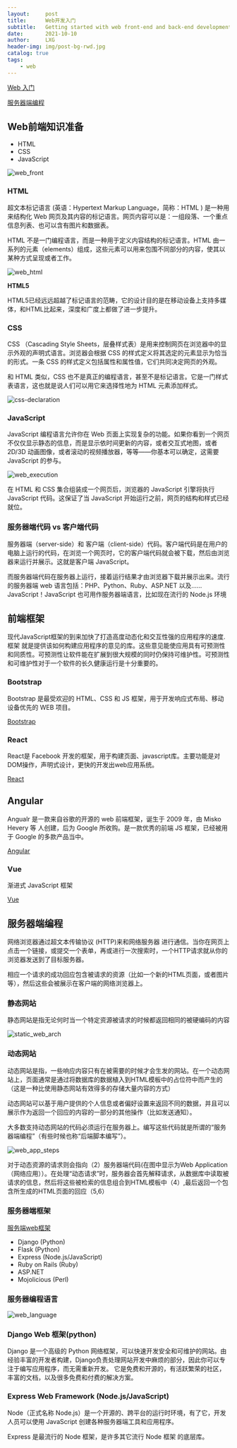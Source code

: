 ```yaml
---
layout:     post
title:      Web开发入门
subtitle:   Getting started with web front-end and back-end development
date:       2021-10-10
author:     LXG
header-img: img/post-bg-rwd.jpg
catalog: true
tags:
    - web
---
```


[Web 入门](https://developer.mozilla.org/zh-CN/docs/Learn/Getting_started_with_the_web)

[服务器端编程](https://developer.mozilla.org/zh-CN/docs/Learn/Server-side/First_steps/Introduction)

## Web前端知识准备

* HTML
* CSS
* JavaScript

![web_front](/images/web/web_front.png)

### HTML

超文本标记语言 (英语：Hypertext Markup Language，简称：HTML ) 是一种用来结构化 Web 网页及其内容的标记语言。网页内容可以是：一组段落、一个重点信息列表、也可以含有图片和数据表。

HTML 不是一门编程语言，而是一种用于定义内容结构的标记语言。HTML 由一系列的元素（elements）组成，这些元素可以用来包围不同部分的内容，使其以某种方式呈现或者工作。

![web_html](/images/web/web_html.png)

**HTML5**

HTML5已经远远超越了标记语言的范畴，它的设计目的是在移动设备上支持多媒体，和HTML比起来，深度和广度上都做了进一步提升。

### CSS

CSS （Cascading Style Sheets，层叠样式表）是用来控制网页在浏览器中的显示外观的声明式语言。浏览器会根据 CSS 的样式定义将其选定的元素显示为恰当的形式。一条 CSS 的样式定义包括属性和属性值，它们共同决定网页的外观。

和 HTML 类似，CSS 也不是真正的编程语言，甚至不是标记语言。它是一门样式表语言，这也就是说人们可以用它来选择性地为 HTML 元素添加样式。

![css-declaration](/images/web/css-declaration.png)

### JavaScript

JavaScript 编程语言允许你在 Web 页面上实现复杂的功能。如果你看到一个网页不仅仅显示静态的信息，而是显示依时间更新的内容，或者交互式地图，或者 2D/3D 动画图像，或者滚动的视频播放器，等等——你基本可以确定，这需要 JavaScript 的参与。

![web_execution](/images/web/web_execution.png)

在 HTML 和 CSS 集合组装成一个网页后，浏览器的 JavaScript 引擎将执行 JavaScript 代码。这保证了当 JavaScript 开始运行之前，网页的结构和样式已经就位。

### 服务器端代码 vs 客户端代码

服务器端（server-side）和 客户端（client-side）代码。客户端代码是在用户的电脑上运行的代码，在浏览一个网页时，它的客户端代码就会被下载，然后由浏览器来运行并展示。这就是客户端 JavaScript。

而服务器端代码在服务器上运行，接着运行结果才由浏览器下载并展示出来。流行的服务器端 web 语言包括：PHP、Python、Ruby、ASP.NET 以及...... JavaScript！JavaScript 也可用作服务器端语言，比如现在流行的 Node.js 环境

## 前端框架

现代JavaScript框架的到来加快了打造高度动态化和交互性强的应用程序的速度.  框架 就是提供该如何构建应用程序的意见的库。这些意见能使应用具有可预测性和同质性。可预测性让软件能在扩展到很大规模的同时仍保持可维护性。可预测性和可维护性对于一个软件的长久健康运行是十分重要的。

### Bootstrap

Bootstrap 是最受欢迎的 HTML、CSS 和 JS 框架，用于开发响应式布局、移动设备优先的 WEB 项目。

[Bootstrap](https://v3.bootcss.com/)

### React

React是 Facebook 开发的框架，用于构建页面、javascript库。主要功能是对DOM操作，声明式设计，更快的开发出web应用系统。

[React](https://react.docschina.org/)

## Angular

Angualr 是一款来自谷歌的开源的 web 前端框架，诞生于 2009 年，由 Misko Hevery 等 人创建，后为 Google 所收购。是一款优秀的前端 JS 框架，已经被用于 Google 的多款产品当中。

[Angular](https://angular.cn/)

### Vue

渐进式 JavaScript 框架

[Vue](https://v3.cn.vuejs.org/)

## 服务器端编程

网络浏览器通过超文本传输协议 (HTTP)来和网络服务器 进行通信。当你在网页上点击一个链接，或提交一个表单，再或进行一次搜索时，一个HTTP请求就从你的浏览器发送到了目标服务器。

相应一个请求的成功回应包含被请求的资源（比如一个新的HTML页面，或者图片等），然后这些会被展示在客户端的网络浏览器上。

### 静态网站

静态网站是指无论何时当一个特定资源被请求的时候都返回相同的被硬编码的内容

![static_web_arch](/images/web/static_web_arch.png)

### 动态网站

动态网站是指，一些响应内容只有在被需要的时候才会生发的网站。在一个动态网站上，页面通常是通过将数据库的数据植入到HTML模板中的占位符中而产生的（这是一种比使用静态网站有效得多的存储大量内容的方式）

动态网站可以基于用户提供的个人信息或者偏好设置来返回不同的数据，并且可以展示作为返回一个回应的内容的一部分的其他操作（比如发送通知）。

大多数支持动态网站的代码必须运行在服务器上。编写这些代码就是所谓的“服务器端编程”（有些时候也称“后端脚本编写”）。

![web_app_steps](/images/web/web_app_steps.png)

对于动态资源的请求则会指向（2）服务器端代码(在图中显示为Web Application（网络应用））。在处理“动态请求”时，服务器会首先解释请求，从数据库中读取被请求的信息，然后将这些被检索的信息组合到HTML模板中（4）,最后返回一个包含所生成的HTML页面的回应（5,6）

### 服务器端框架

[服务端web框架](https://developer.mozilla.org/zh-CN/docs/learn/Server-side/First_steps/Web_frameworks)

* Django (Python)
* Flask (Python)
* Express (Node.js/JavaScript)
* Ruby on Rails (Ruby)
* ASP.NET
* Mojolicious (Perl)

### 服务器编程语言

![web_language](/images/web/web_language.webp)

### Django Web 框架(python)

Django 是一个高级的 Python 网络框架，可以快速开发安全和可维护的网站。由经验丰富的开发者构建，Django负责处理网站开发中麻烦的部分，因此你可以专注于编写应用程序，而无需重新开发。
它是免费和开源的，有活跃繁荣的社区，丰富的文档，以及很多免费和付费的解决方案。

### Express Web Framework (Node.js/JavaScript)

Node（正式名称 Node.js）是一个开源的、跨平台的运行时环境，有了它，开发人员可以使用 JavaScript 创建各种服务器端工具和应用程序。

Express 是最流行的 Node 框架，是许多其它流行 Node 框架 的底层库。




